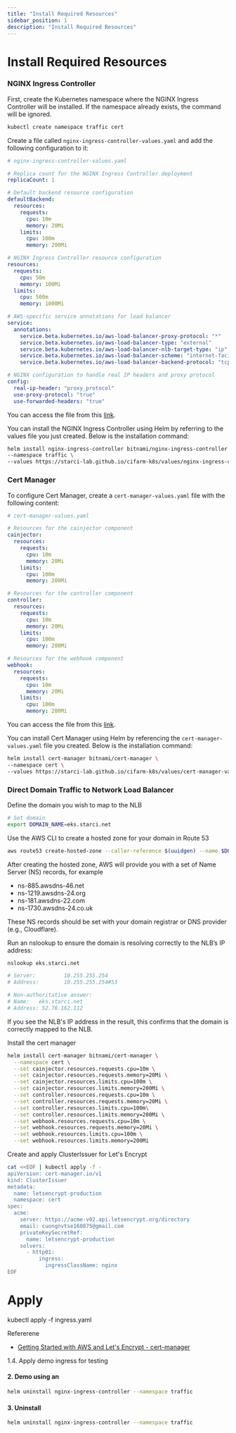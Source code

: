 ```yaml
---
title: "Install Required Resources"
sidebar_position: 1
description: "Install Required Resources"
---
```

# Install Required Resources
### NGINX Ingress Controller
First, create the Kubernetes namespace where the NGINX Ingress Controller will be installed. If the namespace already exists, the command will be ignored.
```bash
kubectl create namespace traffic cert
```
Create a file called `nginx-ingress-controller-values.yaml` and add the following configuration to it:
```yaml
# nginx-ingress-controller-values.yaml

# Replica count for the NGINX Ingress Controller deployment
replicaCount: 1

# Default backend resource configuration
defaultBackend:
  resources:
    requests:
      cpu: 10m
      memory: 20Mi
    limits:
      cpu: 100m
      memory: 200Mi

# NGINX Ingress Controller resource configuration
resources:
  requests:
    cpu: 50m
    memory: 100Mi
  limits:
    cpu: 500m
    memory: 1000Mi

# AWS-specific service annotations for load balancer
service:
  annotations:
    service.beta.kubernetes.io/aws-load-balancer-proxy-protocol: "*"
    service.beta.kubernetes.io/aws-load-balancer-type: "external"
    service.beta.kubernetes.io/aws-load-balancer-nlb-target-type: "ip"
    service.beta.kubernetes.io/aws-load-balancer-scheme: "internet-facing"
    service.beta.kubernetes.io/aws-load-balancer-backend-protocol: "tcp"

# NGINX configuration to handle real IP headers and proxy protocol
config:
  real-ip-header: "proxy_protocol"
  use-proxy-protocol: "true"
  use-forwarded-headers: "true"
```
You can access the file from this [link](https://starci-lab.github.io/cifarm-k8s/values/nginx-ingress-controller-values.yaml).

You can install the NGINX Ingress Controller using Helm by referring to the values file you just created. Below is the installation command:
```bash
helm install nginx-ingress-controller bitnami/nginx-ingress-controller \
--namespace traffic \
--values https://starci-lab.github.io/cifarm-k8s/values/nginx-ingress-controller-values.yaml
```
### Cert Manager
To configure Cert Manager, create a `cert-manager-values.yaml` file with the following content:
```yaml
# cert-manager-values.yaml

# Resources for the cainjector component
cainjector:
  resources:
    requests:
      cpu: 10m
      memory: 20Mi
    limits:
      cpu: 100m
      memory: 200Mi

# Resources for the controller component
controller:
  resources:
    requests:
      cpu: 10m
      memory: 20Mi
    limits:
      cpu: 100m
      memory: 200Mi

# Resources for the webhook component
webhook:
  resources:
    requests:
      cpu: 10m
      memory: 20Mi
    limits:
      cpu: 100m
      memory: 200Mi
```
You can access the file from this [link](https://starci-lab.github.io/cifarm-k8s/values/cert-manager-values.yaml).

You can install Cert Manager using Helm by referencing the `cert-manager-values.yaml` file you created. Below is the installation command:
```bash
helm install cert-manager bitnami/cert-manager \
--namespace cert \
--values https://starci-lab.github.io/cifarm-k8s/values/cert-manager-values.yaml
```
### Direct Domain Traffic to Network Load Balancer
Define the domain you wish to map to the NLB
```bash
# Set domain
export DOMAIN_NAME=eks.starci.net
```
Use the AWS CLI to create a hosted zone for your domain in Route 53
```bash
aws route53 create-hosted-zone --caller-reference $(uuidgen) --name $DOMAIN_NAME
```
After creating the hosted zone, AWS will provide you with a set of Name Server (NS) records, for example

- ns-885.awsdns-46.net
- ns-1219.awsdns-24.org
- ns-181.awsdns-22.com
- ns-1730.awsdns-24.co.uk

These NS records should be set with your domain registrar or DNS provider (e.g., Cloudflare).

Run an nslookup to ensure the domain is resolving correctly to the NLB’s IP address:
```bash
nslookup eks.starci.net

# Server:         10.255.255.254
# Address:        10.255.255.254#53

# Non-authoritative answer:
# Name:   eks.starci.net
# Address: 52.76.162.112
```
If you see the NLB's IP address in the result, this confirms that the domain is correctly mapped to the NLB.


Install the cert manager
```bash
helm install cert-manager bitnami/cert-manager \
  --namespace cert \
  --set cainjector.resources.requests.cpu=10m \
  --set cainjector.resources.requests.memory=20Mi \
  --set cainjector.resources.limits.cpu=100m \
  --set cainjector.resources.limits.memory=200Mi \
  --set controller.resources.requests.cpu=10m \
  --set controller.resources.requests.memory=20Mi \
  --set controller.resources.limits.cpu=100m\
  --set controller.resources.limits.memory=200Mi \
  --set webhook.resources.requests.cpu=10m \
  --set webhook.resources.requests.memory=20Mi \
  --set webhook.resources.limits.cpu=100m \
  --set webhook.resources.limits.memory=200Mi
```
Create and apply ClusterIssuer for Let's Encrypt
```bash
cat <<EOF | kubectl apply -f -
apiVersion: cert-manager.io/v1
kind: ClusterIssuer
metadata:
  name: letsencrypt-production
  namespace: cert
spec:
  acme:
    server: https://acme-v02.api.letsencrypt.org/directory
    email: cuongnvtse160875@gmail.com
    privateKeySecretRef:
      name: letsencrypt-production
    solvers:
      - http01:
          ingress:
            ingressClassName: nginx
EOF
```
# Apply
kubectl apply -f ingress.yaml

Refererene
- [Getting Started with AWS and Let's Encrypt - cert-manager](https://cert-manager.io/docs/tutorials/getting-started-aws-letsencrypt/)

1.4. Apply demo ingress for testing

#### 2. Demo using an
```bash
helm uninstall nginx-ingress-controller --namespace traffic
```
#### 3. Uninstall
```bash
helm uninstall nginx-ingress-controller --namespace traffic
```